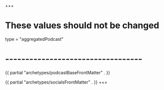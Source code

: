 +++
# These values should not be changed
type = "aggregatedPodcast"
# ----------------------------------

{{ partial "archetypes/podcastBaseFrontMatter" . }}

{{ partial "archetypes/socialsFrontMatter" . }}
+++